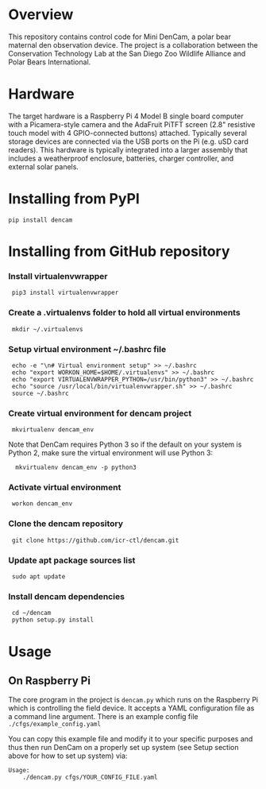 # Overview

This repository contains control code for Mini DenCam, a polar bear
maternal den observation device.  The project is a collaboration
between the Conservation Technology Lab at the San Diego Zoo Wildlife
Alliance and Polar Bears International.

# Hardware

The target hardware is a Raspberry Pi 4 Model B single board computer
with a Picamera-style camera and the AdaFruit PiTFT screen (2.8"
resistive touch model with 4 GPIO-connected buttons)
attached. Typically several storage devices are connected via the USB
ports on the Pi (e.g. uSD card readers). This hardware is typically
integrated into a larger assembly that includes a weatherproof
enclosure, batteries, charger controller, and external solar panels.

# Installing from PyPI

    pip install dencam

# Installing from GitHub repository

### Install virtualenvwrapper

     pip3 install virtualenvwrapper

### Create a .virtualenvs folder to hold all virtual environments

     mkdir ~/.virtualenvs

### Setup virtual environment  ~/.bashrc file

     echo -e "\n# Virtual environment setup" >> ~/.bashrc
     echo "export WORKON_HOME=$HOME/.virtualenvs" >> ~/.bashrc
     echo "export VIRTUALENVWRAPPER_PYTHON=/usr/bin/python3" >> ~/.bashrc
     echo "source /usr/local/bin/virtualenvwrapper.sh" >> ~/.bashrc
     source ~/.bashrc

### Create virtual environment for dencam project

     mkvirtualenv dencam_env

Note that DenCam requires Python 3 so if the default on your system is
Python 2, make sure the virtual environment will use Python 3:

      mkvirtualenv dencam_env -p python3

### Activate virtual environment

     workon dencam_env

### Clone the dencam repository

     git clone https://github.com/icr-ctl/dencam.git

### Update apt package sources list

     sudo apt update

### Install dencam dependencies

     cd ~/dencam
     python setup.py install

# Usage

## On Raspberry Pi 

The core program in the project is `dencam.py` which runs on the
Raspberry Pi which is controlling the field device. It accepts a YAML
configuration file as a command line argument. There is an example
config file `./cfgs/example_config.yaml`

You can copy this example file and modify it to your specific purposes
and thus then run DenCam on a properly set up system (see Setup
section above for how to set up system) via:

```
Usage:
    ./dencam.py cfgs/YOUR_CONFIG_FILE.yaml
    
```




